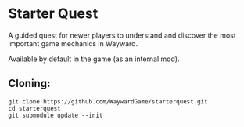 # Starter Quest
A guided quest for newer players to understand and discover the most important game mechanics in Wayward.

Available by default in the game (as an internal mod).

## Cloning:
```
git clone https://github.com/WaywardGame/starterquest.git
cd starterquest
git submodule update --init
```

